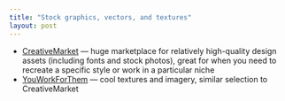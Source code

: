 ```yaml
---
title: "Stock graphics, vectors, and textures"
layout: post
---
```


- [CreativeMarket](https://creativemarket.com/) — huge marketplace for relatively high-quality design assets (including fonts and stock photos), great for when you need to recreate a specific style or work in a particular niche
- [YouWorkForThem](https://www.youworkforthem.com/graphics/) — cool textures and imagery, similar selection to CreativeMarket

